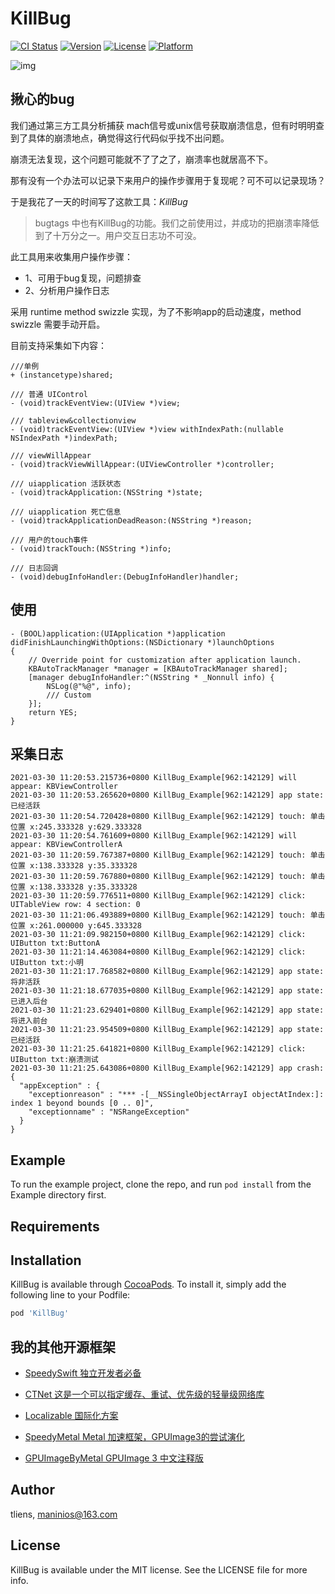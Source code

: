 # KillBug

[![CI Status](https://img.shields.io/travis/tliens/KillBug.svg?style=flat)](https://travis-ci.org/tliens/KillBug)
[![Version](https://img.shields.io/cocoapods/v/KillBug.svg?style=flat)](https://cocoapods.org/pods/KillBug)
[![License](https://img.shields.io/cocoapods/l/KillBug.svg?style=flat)](https://cocoapods.org/pods/KillBug)
[![Platform](https://img.shields.io/cocoapods/p/KillBug.svg?style=flat)](https://cocoapods.org/pods/KillBug)

![img](https://github.com/Tliens/KillBug/blob/main/logo.png)

## 揪心的bug

我们通过第三方工具分析捕获 mach信号或unix信号获取崩溃信息，但有时明明查到了具体的崩溃地点，确觉得这行代码似乎找不出问题。

崩溃无法复现，这个问题可能就不了了之了，崩溃率也就居高不下。

那有没有一个办法可以记录下来用户的操作步骤用于复现呢？可不可以记录现场？

于是我花了一天的时间写了这款工具：*KillBug*

> bugtags 中也有KillBug的功能。我们之前使用过，并成功的把崩溃率降低到了十万分之一。用户交互日志功不可没。


此工具用来收集用户操作步骤：
- 1、可用于bug复现，问题排查
- 2、分析用户操作日志

采用 runtime method swizzle 实现，为了不影响app的启动速度，method swizzle 需要手动开启。

目前支持采集如下内容：

```
///单例
+ (instancetype)shared;

/// 普通 UIControl
- (void)trackEventView:(UIView *)view;

/// tableview&collectionview
- (void)trackEventView:(UIView *)view withIndexPath:(nullable NSIndexPath *)indexPath;

/// viewWillAppear
- (void)trackViewWillAppear:(UIViewController *)controller;

/// uiapplication 活跃状态
- (void)trackApplication:(NSString *)state;

/// uiapplication 死亡信息
- (void)trackApplicationDeadReason:(NSString *)reason;

/// 用户的touch事件
- (void)trackTouch:(NSString *)info;

/// 日志回调
- (void)debugInfoHandler:(DebugInfoHandler)handler;

```
## 使用
```
- (BOOL)application:(UIApplication *)application didFinishLaunchingWithOptions:(NSDictionary *)launchOptions
{
    // Override point for customization after application launch.
    KBAutoTrackManager *manager = [KBAutoTrackManager shared];
    [manager debugInfoHandler:^(NSString * _Nonnull info) {
        NSLog(@"%@", info);
        /// Custom 
    }];
    return YES;
}

```

## 采集日志
```
2021-03-30 11:20:53.215736+0800 KillBug_Example[962:142129] will appear: KBViewController
2021-03-30 11:20:53.265620+0800 KillBug_Example[962:142129] app state: 已经活跃
2021-03-30 11:20:54.720428+0800 KillBug_Example[962:142129] touch: 单击 位置 x:245.333328 y:629.333328
2021-03-30 11:20:54.761609+0800 KillBug_Example[962:142129] will appear: KBViewControllerA
2021-03-30 11:20:59.767387+0800 KillBug_Example[962:142129] touch: 单击 位置 x:138.333328 y:35.333328
2021-03-30 11:20:59.767880+0800 KillBug_Example[962:142129] touch: 单击 位置 x:138.333328 y:35.333328
2021-03-30 11:20:59.776511+0800 KillBug_Example[962:142129] click: UITableView row: 4 section: 0
2021-03-30 11:21:06.493889+0800 KillBug_Example[962:142129] touch: 单击 位置 x:261.000000 y:645.333328
2021-03-30 11:21:09.982150+0800 KillBug_Example[962:142129] click: UIButton txt:ButtonA
2021-03-30 11:21:14.463084+0800 KillBug_Example[962:142129] click: UIButton txt:小明
2021-03-30 11:21:17.768582+0800 KillBug_Example[962:142129] app state: 将非活跃
2021-03-30 11:21:18.677035+0800 KillBug_Example[962:142129] app state: 已进入后台
2021-03-30 11:21:23.629401+0800 KillBug_Example[962:142129] app state: 将进入前台
2021-03-30 11:21:23.954509+0800 KillBug_Example[962:142129] app state: 已经活跃
2021-03-30 11:21:25.641821+0800 KillBug_Example[962:142129] click: UIButton txt:崩溃测试
2021-03-30 11:21:25.643086+0800 KillBug_Example[962:142129] app crash: {
  "appException" : {
    "exceptionreason" : "*** -[__NSSingleObjectArrayI objectAtIndex:]: index 1 beyond bounds [0 .. 0]",
    "exceptionname" : "NSRangeException"
  }
}
```
## Example

To run the example project, clone the repo, and run `pod install` from the Example directory first.

## Requirements

## Installation

KillBug is available through [CocoaPods](https://cocoapods.org). To install
it, simply add the following line to your Podfile:

```ruby
pod 'KillBug'
```
## 我的其他开源框架

- [SpeedySwift 独立开发者必备](https://github.com/Tliens/SpeedySwift)

- [CTNet 这是一个可以指定缓存、重试、优先级的轻量级网络库](https://github.com/ours-curiosity/CTNet)

- [Localizable 国际化方案](https://github.com/Tliens/Localizable)

- [SpeedyMetal Metal 加速框架，GPUImage3的尝试演化](https://github.com/Tliens/SpeedyMetal)

- [GPUImageByMetal  GPUImage 3 中文注释版](https://github.com/Tliens/GPUImageByMetal)

## Author

tliens, maninios@163.com

## License

KillBug is available under the MIT license. See the LICENSE file for more info.
